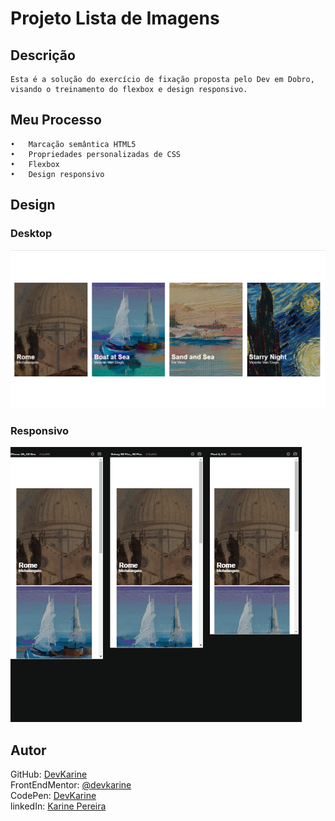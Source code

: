 # Projeto Lista de Imagens

## Descrição
    Esta é a solução do exercício de fixação proposta pelo Dev em Dobro, visando o treinamento do flexbox e design responsivo.


## Meu Processo

    •	Marcação semântica HTML5
    •	Propriedades personalizadas de CSS
    •	Flexbox
    •	Design responsivo


## Design

### Desktop
<img src="src/images/imagens-desktop.png" alt="imagem do desktop">

### Responsivo
<img src="src/images/imagens-responsivo.gif" alt="imagem do responsivo">

## Autor


 GitHub: <a href="https://github.com/devkarine">DevKarine</a>  
FrontEndMentor: <a href="https://www.frontendmentor.io/profile/devkarine">@devkarine</a>  
CodePen: <a href="https://codepen.io/devkarine">DevKarine</a>  
linkedIn: <a href="https://www.linkedin.com/in/devkarine/">Karine Pereira</a>